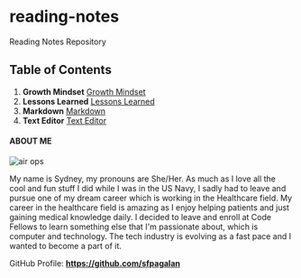 # reading-notes
Reading Notes Repository

## Table of Contents
1. **Growth Mindset**
   [Growth Mindset](growth-mindset.md)
2. **Lessons Learned**
   [Lessons Learned](lessons-learned.md)
3. **Markdown**
   [Markdown](markdown.md)
4. **Text Editor**
   [Text Editor](text-editor.md)

#### ABOUT ME

![air ops](https://github.com/sfpagalan/reading-notes/assets/137751888/0b8c596b-84f4-44c2-b6ef-e8b1c130702e)

My name is Sydney, my pronouns are She/Her. As much as I love all the cool and fun stuff I did while I was in the US Navy, I sadly had to leave and pursue one of my dream career which is working in the Healthcare field. My career in the healthcare field is amazing as I enjoy helping patients and just gaining medical knowledge daily. I decided to leave and enroll at Code Fellows to learn something else that I'm passionate about, which is computer and technology. The tech industry is evolving as a fast pace and I wanted to become a part of it.

GitHub Profile: **https://github.com/sfpagalan**
